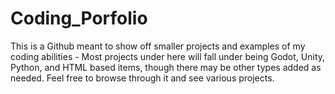 # Coding_Porfolio
 This is a Github meant to show off smaller projects and examples of my coding abilities  - Most projects under here will fall under being Godot, Unity,  Python, and HTML based items, though there may be other types added as needed. Feel free to browse through it and see various projects.
